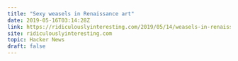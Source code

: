 ```yaml
---
title: "Sexy weasels in Renaissance art"
date: 2019-05-16T03:14:28Z
link: https://ridiculouslyinteresting.com/2019/05/14/weasels-in-renaissance-art/?utm_medium=RSS&utm_source=hune
site: ridiculouslyinteresting.com
topic: Hacker News
draft: false
---
```

